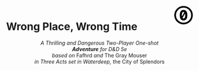 <a href="./LICENSE.md">
<img src="./images/cc0.svg" alt="Creative Commons Public Domain Dedication"
align="right" width="10%" height="auto"/>
</a>

# Wrong Place, Wrong Time

<!-- <p style="text-align: center;">A piece of centered text</p> -->
<p align="center">
<!-- The rabbit hole: once you use HTML, you cannot use Markdown -->
<i>A Thrilling and Dangerous Two-Player One-shot</i><br>
<i><b>Adventure</b> for D&amp;D 5e</i><br>
<i>based on</i> Fafhrd <i>and</i> The Gray Mouser<br>
<i>in Three Acts set in Waterdeep,</i> the City of Splendors
</p>
